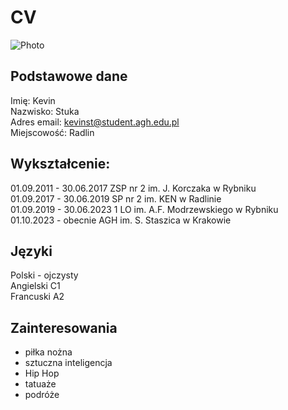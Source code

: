 # CV
![Photo]("C:\Users\micro\Pictures\IMG_4078.HEIC")
## Podstawowe dane
Imię: Kevin <br>
Nazwisko: Stuka <br>
Adres email: kevinst@student.agh.edu.pl <br>
Miejscowość: Radlin
## Wykształcenie:
01.09.2011 - 30.06.2017 ZSP nr 2 im. J. Korczaka w Rybniku <br>
01.09.2017 - 30.06.2019 SP nr 2 im. KEN w Radlinie <br>
01.09.2019 - 30.06.2023 1 LO im. A.F. Modrzewskiego w Rybniku <br>
01.10.2023 - obecnie AGH im. S. Staszica w Krakowie
## Języki
Polski - ojczysty <br>
Angielski C1 <br>
Francuski A2
## Zainteresowania
- piłka nożna
- sztuczna inteligencja
- Hip Hop
- tatuaże
- podróże
